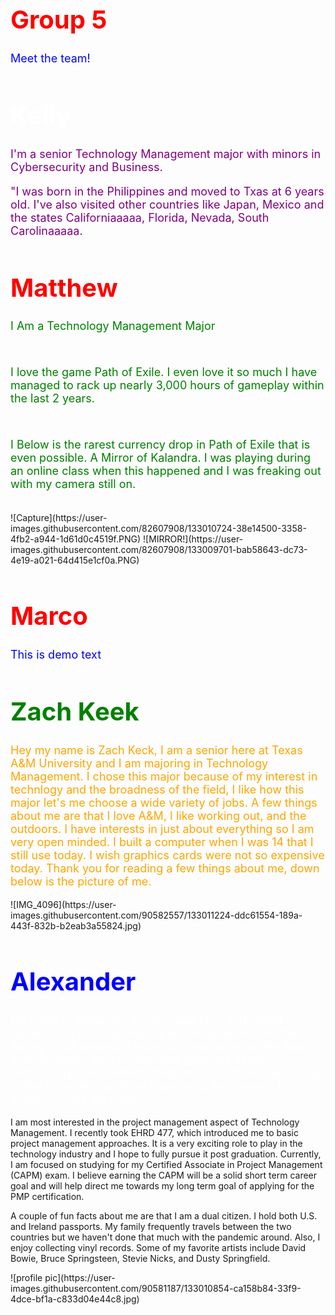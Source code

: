  <html>    
      <head>      
         <title>HTMLFont size</title>    
      </head>    
      <body>      
         <h1 style="color:red;font-size:40px;">Group 5</h1>      
         <p style="color:blue;font-size:18px;">Meet the team!</p>    
      </body>
</html>


   
   
   <html>    
      <head>      
         <title>HTMLFont size</title>    
      </head>    
      <body>      
         <h1 style="color:white;font-size:40px;">Kelly</h1>      
         <p style="color:purple;font-size:18px;">I'm a senior Technology Management major with minors in Cybersecurity and Business.</p>    
         <p style="color:purple;font-size:18px;">"I was born in the Philippines and moved to Txas at 6 years old. I've also visited other countries like Japan, Mexico and the states Californiaaaaa, Florida, Nevada, South Carolinaaaaa.
      </body>
</html>


  
  
  <html>    
      <head>      
         <title>HTMLFont size</title>    
      </head>    
      <body>      
         <h1 style="color:red;font-size:40px;">Matthew</h1>      
         <p style="color:green;font-size:18px;">I Am a Technology Management Major</p><br>
         <p style="color:green;font-size:18px;">I love the game Path of Exile. I even love it so much I have managed to rack up nearly 3,000 hours of gameplay within the last 2 years.</p><br>
         <p style="color:green;font-size:18px;">I Below is the rarest currency drop in Path of Exile that is even possible. A Mirror of Kalandra. I was playing during an online class when this happened and I was freaking out with my camera still on.</p><br>
      </body>
</html>
![Capture](https://user-images.githubusercontent.com/82607908/133010724-38e14500-3358-4fb2-a944-1d61d0c4519f.PNG)
![MIRROR!](https://user-images.githubusercontent.com/82607908/133009701-bab58643-dc73-4e19-a021-64d415e1cf0a.PNG)




<html>    
      <head>      
         <title>HTMLFont size</title>    
      </head>    
      <body>      
         <h1 style="color:red;font-size:40px;">Marco</h1>      
         <p style="color:blue;font-size:18px;">This is demo text</p>    
      </body>
</html>


   
   
   <html>    
      <head>      
         <title>HTMLFont size</title>    
      </head>    
      <body>      
         <h1 style="color:green;font-size:40px;">Zach Keek</h1>      
         <p style="color:orange;font-size:18px;">Hey my name is Zach Keck, I am a senior here at Texas A&M University and I am majoring in Technology Management. I chose this major because of my interest in technlogy and the broadness of the field, I like how this major let's me choose a wide variety of jobs. A few things about me are that I love A&M, I like working out, and the outdoors. I have interests in just about everything so I am very open minded. I built a computer when I was 14 that I still use today. I wish graphics cards were not so expensive today. Thank you for reading a few things about me, down below is the picture of me.</p>    
      </body>
</html>
![IMG_4096](https://user-images.githubusercontent.com/90582557/133011224-ddc61554-189a-443f-832b-b2eab3a55824.jpg)


  
  
  <html>    
      <head>      
         <title>HTMLFont size</title>    
      </head>    
      <body>      
         <h1 style="color:blue;font-size:40px;">Alexander</h1>      
         <p style="color:white;font-size:18px;">My name is Alexander Forde. I was born and raised in Austin, TX. I am targeting my internship search for the Spring 2022 semester, hopefully staying within the Austin area. However, as a prospective graduate of the Technology Management program, I would be open to any of the Texas metropolitan areas since tech seems to cluster around the cities.

I am most interested in the project management aspect of Technology Management. I recently took EHRD 477, which introduced me to basic project management approaches. It is a very exciting role to play in the technology industry and I hope to fully pursue it post graduation. Currently, I am focused on studying for my Certified Associate in Project Management (CAPM) exam. I believe earning the CAPM will be a solid short term career goal and will help direct me towards my long term goal of applying for the PMP certification.
         
A couple of fun facts about me are that I am a dual citizen. I hold both U.S. and Ireland passports. My family frequently travels between the two countries but we haven't done that much with the pandemic around. Also, I enjoy collecting vinyl records. Some of my favorite artists include David Bowie, Bruce Springsteen, Stevie Nicks, and Dusty Springfield.</p>    
   </body>


</html>
![profile pic](https://user-images.githubusercontent.com/90581187/133010854-ca158b84-33f9-4dce-bf1a-c833d04e44c8.jpg)
